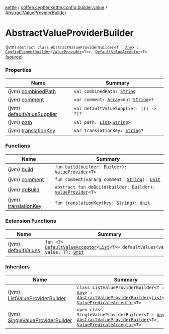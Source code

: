 [kettle](../../index.md) / [coffee.cypher.kettle.config.builder.value](../index.md) / [AbstractValueProviderBuilder](./index.md)

# AbstractValueProviderBuilder

(jvm) `abstract class AbstractValueProviderBuilder<T : `[`Any`](https://kotlinlang.org/api/latest/jvm/stdlib/kotlin/-any/index.html)`> : `[`ConfigElementBuilder`](../../coffee.cypher.kettle.config.builder.type/-config-element-builder/index.md)`<`[`ValueProvider`](../../coffee.cypher.kettle.config.value/-value-provider/index.md)`<T>>, `[`DefaultValueAcceptor`](../../coffee.cypher.kettle.config.builder.type/-default-value-acceptor/index.md)`<T>` [(source)](https://github.com/Cypher121/kettle/blob/master/src/main/kotlin/coffee/cypher/kettle/config/builder/value/AbstractValueProviderBuilder.kt#L9)

### Properties

| Name | Summary |
|---|---|
| (jvm) [combinedPath](combined-path.md) | `val combinedPath: `[`String`](https://kotlinlang.org/api/latest/jvm/stdlib/kotlin/-string/index.html) |
| (jvm) [comment](comment.md) | `var comment: `[`Array`](https://kotlinlang.org/api/latest/jvm/stdlib/kotlin/-array/index.html)`<out `[`String`](https://kotlinlang.org/api/latest/jvm/stdlib/kotlin/-string/index.html)`>?` |
| (jvm) [defaultValueSupplier](default-value-supplier.md) | `val defaultValueSupplier: (() -> T)?` |
| (jvm) [path](path.md) | `val path: `[`List`](https://kotlinlang.org/api/latest/jvm/stdlib/kotlin.collections/-list/index.html)`<`[`String`](https://kotlinlang.org/api/latest/jvm/stdlib/kotlin/-string/index.html)`>` |
| (jvm) [translationKey](translation-key.md) | `var translationKey: `[`String`](https://kotlinlang.org/api/latest/jvm/stdlib/kotlin/-string/index.html)`?` |

### Functions

| Name | Summary |
|---|---|
| (jvm) [build](build.md) | `fun build(builder: Builder): `[`ValueProvider`](../../coffee.cypher.kettle.config.value/-value-provider/index.md)`<T>` |
| (jvm) [comment](comment.md) | `fun comment(vararg comment: `[`String`](https://kotlinlang.org/api/latest/jvm/stdlib/kotlin/-string/index.html)`): `[`Unit`](https://kotlinlang.org/api/latest/jvm/stdlib/kotlin/-unit/index.html) |
| (jvm) [doBuild](do-build.md) | `abstract fun doBuild(builder: Builder): `[`ValueProvider`](../../coffee.cypher.kettle.config.value/-value-provider/index.md)`<T>` |
| (jvm) [translationKey](translation-key.md) | `fun translationKey(key: `[`String`](https://kotlinlang.org/api/latest/jvm/stdlib/kotlin/-string/index.html)`): `[`Unit`](https://kotlinlang.org/api/latest/jvm/stdlib/kotlin/-unit/index.html) |

### Extension Functions

| Name | Summary |
|---|---|
| (jvm) [defaultValues](../../coffee.cypher.kettle.config.builder/default-values.md) | `fun <T> `[`DefaultValueAcceptor`](../../coffee.cypher.kettle.config.builder.type/-default-value-acceptor/index.md)`<`[`List`](https://kotlinlang.org/api/latest/jvm/stdlib/kotlin.collections/-list/index.html)`<T>>.defaultValues(vararg value: T): `[`Unit`](https://kotlinlang.org/api/latest/jvm/stdlib/kotlin/-unit/index.html) |

### Inheritors

| Name | Summary |
|---|---|
| (jvm) [ListValueProviderBuilder](../-list-value-provider-builder/index.md) | `class ListValueProviderBuilder<T : `[`Any`](https://kotlinlang.org/api/latest/jvm/stdlib/kotlin/-any/index.html)`> : `[`AbstractValueProviderBuilder`](./index.md)`<`[`List`](https://kotlinlang.org/api/latest/jvm/stdlib/kotlin.collections/-list/index.html)`<T>>, `[`ValuePredicateAcceptor`](../../coffee.cypher.kettle.config.builder.type/-value-predicate-acceptor/index.md)`<T>` |
| (jvm) [SingleValueProviderBuilder](../-single-value-provider-builder/index.md) | `open class SingleValueProviderBuilder<T : `[`Any`](https://kotlinlang.org/api/latest/jvm/stdlib/kotlin/-any/index.html)`> : `[`AbstractValueProviderBuilder`](./index.md)`<T>, `[`ValuePredicateAcceptor`](../../coffee.cypher.kettle.config.builder.type/-value-predicate-acceptor/index.md)`<T>` |
